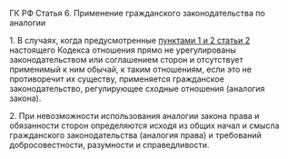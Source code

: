ГК РФ Статья 6. Применение гражданского законодательства по аналогии

1\. В случаях, когда предусмотренные [пунктами 1 и 2 статьи 2](2.md) настоящего Кодекса отношения прямо не урегулированы законодательством или соглашением сторон и отсутствует применимый к ним обычай, к таким отношениям, если это не противоречит их существу, применяется гражданское законодательство, регулирующее сходные отношения (аналогия закона).

2\. При невозможности использования аналогии закона права и обязанности сторон определяются исходя из общих начал и смысла гражданского законодательства (аналогия права) и требований добросовестности, разумности и справедливости.
